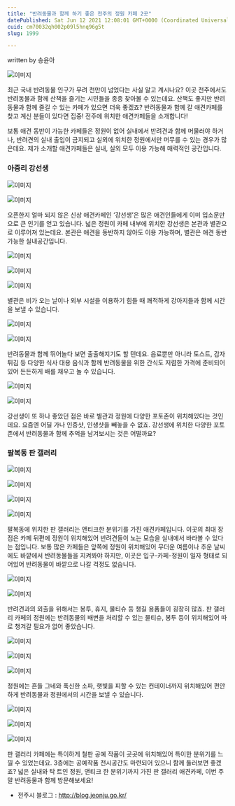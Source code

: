 ```yaml
---
title: "반려동물과 함께 하기 좋은 전주의 정원 카페 2곳"
datePublished: Sat Jun 12 2021 12:08:01 GMT+0000 (Coordinated Universal Time)
cuid: cm70032qh002p09l5hnq96g5t
slug: 1999

---
```



written by 송윤아

![이미지](https://cdn.hashnode.com/res/hashnode/image/upload/v1739249178471/db0407db-c5bb-4766-aa8d-089596e85183.jpeg)

최근 국내 반려동물 인구가 무려 천만이 넘었다는 사실 알고 계시나요? 이곳 전주에서도 반려동물과 함께 산책을 즐기는 시민들을 종종 찾아볼 수 있는데요. 산책도 좋지만 반려동물과 함께 즐길 수 있는 카페가 있으면 더욱 좋겠죠? 반려동물과 함께 갈 애견카페를 찾고 계신 분들이 있다면 집중! 전주에 위치한 애견카페들을 소개합니다!

보통 애견 동반이 가능한 카페들은 정원이 없어 실내에서 반려견과 함께 머물러야 하거나, 반려견의 실내 출입이 금지되고 실외에 위치한 정원에서만 머무를 수 있는 경우가 많은데요. 제가 소개할 애견카페들은 실내, 실외 모두 이용 가능해 매력적인 공간입니다.

### 아중리 강선생

![이미지](https://cdn.hashnode.com/res/hashnode/image/upload/v1739249180736/54a5a4b6-1026-4442-9d3d-d479bcb7acf3.jpeg)

![이미지](https://cdn.hashnode.com/res/hashnode/image/upload/v1739249184057/1a829227-e14f-4d3a-b272-d7fb53032466.png)

오픈한지 얼마 되지 않은 신상 애견카페인 ‘강선생’은 많은 애견인들에게 이미 입소문만으로 큰 인기를 얻고 있습니다. 넓은 정원이 카페 내부에 위치한 강선생은 본관과 별관으로 이루어져 있는데요. 본관은 애견을 동반하지 않아도 이용 가능하며, 별관은 애견 동반 가능한 실내공간입니다.

![이미지](https://cdn.hashnode.com/res/hashnode/image/upload/v1739249186351/8da0866d-2878-462e-87e0-25c6c34c598f.jpeg)

![이미지](https://cdn.hashnode.com/res/hashnode/image/upload/v1739249188512/15f375a2-659a-4043-b576-2b2137980dbf.jpeg)

![이미지](https://cdn.hashnode.com/res/hashnode/image/upload/v1739249190891/04dab9ae-6430-420b-a4e1-30ddc052d54f.jpeg)

별관은 비가 오는 날이나 외부 시설을 이용하기 힘들 때 쾌적하게 강아지들과 함께 시간을 보낼 수 있습니다.

![이미지](https://cdn.hashnode.com/res/hashnode/image/upload/v1739249193158/eacaa7ff-5212-463f-95f4-e3c2b3355c92.jpeg)

![이미지](https://cdn.hashnode.com/res/hashnode/image/upload/v1739249195565/92cced1a-b483-4072-95cd-f66a90efb8ba.jpeg)

반려동물과 함께 뛰어놀다 보면 출출해지기도 할 텐데요. 음료뿐만 아니라 토스트, 감자튀김 등 다양한 식사 대용 음식과 함께 반려동물을 위한 간식도 저렴한 가격에 준비되어있어 든든하게 배를 채우고 놀 수 있습니다.

![이미지](https://cdn.hashnode.com/res/hashnode/image/upload/v1739249198003/0a8850a2-7199-4a3f-9478-673a7ec1c6d8.png)

![이미지](https://cdn.hashnode.com/res/hashnode/image/upload/v1739249200433/d61df36a-135e-4791-b0bc-16fb4b7e90a6.jpeg)

강선생이 또 하나 좋았던 점은 바로 별관과 정원에 다양한 포토존이 위치해있다는 것인데요. 요즘엔 어딜 가나 인증샷, 인생샷을 빼놓을 수 없죠. 강선생에 위치한 다양한 포토존에서 반려동물과 함께 추억을 남겨보시는 것은 어떨까요?

### 팔복동 판 갤러리

![이미지](https://cdn.hashnode.com/res/hashnode/image/upload/v1739249202763/b8b0f1c5-2b1f-487d-9dc8-30ac0339a240.jpeg)

![이미지](https://cdn.hashnode.com/res/hashnode/image/upload/v1739249204894/2d9d21bc-4729-4f32-8f25-ab1b59a0c311.jpeg)

![이미지](https://cdn.hashnode.com/res/hashnode/image/upload/v1739249207214/e47ce378-d55d-41f3-a427-ef7c6d06374f.jpeg)

![이미지](https://cdn.hashnode.com/res/hashnode/image/upload/v1739249209611/88fc524d-c2eb-4750-95bc-70c02e4c4689.jpeg)

팔복동에 위치한 판 갤러리는 앤티크한 분위기를 가진 애견카페입니다. 이곳의 최대 장점은 카페 뒤편에 정원이 위치해있어 반려견들이 노는 모습을 실내에서 바라볼 수 있다는 점입니다. 보통 많은 카페들은 앞쪽에 정원이 위치해있어 무더운 여름이나 추운 날씨에도 바깥에서 반려동물들을 지켜봐야 하지만, 이곳은 입구-카페-정원이 일자 형태로 되어있어 반려동물이 바깥으로 나갈 걱정도 없습니다.

![이미지](https://cdn.hashnode.com/res/hashnode/image/upload/v1739249212200/15923bdc-5e88-481c-87c0-c66d9b9fbae8.jpeg)

![이미지](https://cdn.hashnode.com/res/hashnode/image/upload/v1739249214508/c80ca2ae-e8ee-45e3-96a5-8ec26f2b9899.jpeg)

반려견과의 외출을 위해서는 봉투, 휴지, 물티슈 등 챙길 용품들이 굉장히 많죠. 판 갤러리 카페의 정원에는 반려동물의 배변을 처리할 수 있는 물티슈, 봉투 등이 위치해있어 따로 챙겨갈 필요가 없어 좋았습니다.

![이미지](https://cdn.hashnode.com/res/hashnode/image/upload/v1739249216813/b5796336-6d10-40c9-936c-c845f0a3b423.jpeg)

![이미지](https://cdn.hashnode.com/res/hashnode/image/upload/v1739249219538/f5fcca9b-df1b-44dd-86b0-b4e69fb1fa26.jpeg)

![이미지](https://cdn.hashnode.com/res/hashnode/image/upload/v1739249221795/73d948f7-ae1b-4685-afba-67d9a4906793.jpeg)

정원에는 흔들 그네와 푹신한 소파, 햇빛을 피할 수 있는 컨테이너까지 위치해있어 편안하게 반려동물과 정원에서의 시간을 보낼 수 있습니다.

![이미지](https://cdn.hashnode.com/res/hashnode/image/upload/v1739249223959/3b006f91-7403-4eca-8301-48c80546f220.jpeg)

![이미지](https://cdn.hashnode.com/res/hashnode/image/upload/v1739249226301/5c86d4c8-be28-4338-9988-2dde430315e5.jpeg)

![이미지](https://cdn.hashnode.com/res/hashnode/image/upload/v1739249228245/6e93a1c0-a891-427c-8579-1e2ad32d2e7f.jpeg)

판 갤러리 카페에는 특이하게 철판 공예 작품이 곳곳에 위치해있어 특이한 분위기를 느낄 수 있었는데요. 3층에는 공예작품 전시공간도 마련되어 있으니 함께 둘러보면 좋겠죠? 넓은 실내와 탁 트인 정원, 앤티크 한 분위기까지 가진 판 갤러리 애견카페, 이번 주말 반려동물과 함께 방문해보세요!

- 전주시 블로그 : http://blog.jeonju.go.kr/